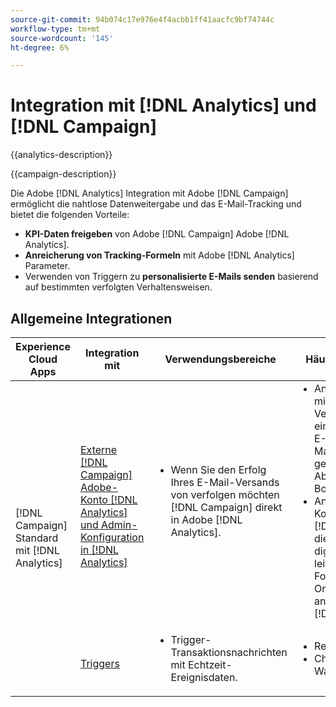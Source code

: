 ```yaml
---
source-git-commit: 94b074c17e976e4f4acbb1ff41aacfc9bf74744c
workflow-type: tm+mt
source-wordcount: '145'
ht-degree: 6%

---
```



# Integration mit [!DNL Analytics] und [!DNL Campaign]

{{analytics-description}}

{{campaign-description}}

Die Adobe [!DNL Analytics] Integration mit Adobe [!DNL Campaign] ermöglicht die nahtlose Datenweitergabe und das E-Mail-Tracking und bietet die folgenden Vorteile:

+ **KPI-Daten freigeben** von Adobe [!DNL Campaign] Adobe [!DNL Analytics].
+ **Anreicherung von Tracking-Formeln** mit Adobe [!DNL Analytics] Parameter.
+ Verwenden von Triggern zu **personalisierte E-Mails senden** basierend auf bestimmten verfolgten Verhaltensweisen.

## Allgemeine Integrationen

<table>
    <thead>
        <tr>
            <th>Experience Cloud Apps</th>
            <th>Integration mit</th>
            <th>Verwendungsbereiche</th>
            <th>Häufige Anwendungsfälle</th>
        </tr>
    </thead>
    <tbody>
        <tr>
            <td rowspan="2">[!DNL Campaign] Standard mit [!DNL Analytics]</td>
            <td><a href="https://experienceleague.adobe.com/docs/campaign-standard-learn/tutorials/integrations/track-the-success-of-your-deliveries-in-analytics.html" target="_blank" rel="noreferrer">Externe [!DNL Campaign] Adobe-Konto [!DNL Analytics] und Admin-Konfiguration in [!DNL Analytics]</a></td>
            <td>
                <ul style="margin-top: 0;">
                    <li>Wenn Sie den Erfolg Ihres E-Mail-Versands von verfolgen möchten [!DNL Campaign] direkt in Adobe [!DNL Analytics].</li>
                </ul>
            </td>
            <td>
              <ul style="margin-top: 0;">
                <li>Analyseberichte erweitern mit [!DNL Campaign] Versanddaten, einschließlich gesendeter E-Mails, angeklickter E-Mails, geöffneter E-Mails, gesendeter E-Mails, Abmeldungen und Bounces.</li>
                <li>Analyse nachgelagerter Konversionsereignisse für [!DNL Campaign] Klicks, die den Traffic zu Ihren digitalen Eigenschaften leiten, wie z. B. Formularempfänger, Online-Bestellungen oder andere Ereignisse, die in [!DNL Analytics].</li>
              </ul>
            </td>
        </tr>
        <tr>
            <td><a href="../../integrations/tutorials/campaign-analytics/campaign-analytics-trigger.md" target="_blank" rel="noreferrer">Triggers</a></li>
            <td>
                <ul style="margin-top: 0;">
                    <li>Trigger-Transaktionsnachrichten mit Echtzeit-Ereignisdaten.</li>
                </ul>
            </td>
            <td>
              <ul style="margin-top: 0;">
                <li>Registrierungsbestätigung.</li>
                <li>Checkout aus dem Warenkorb.</li>
              </ul>
            </td>
        </tr>              
    </tbody>          
</table>
